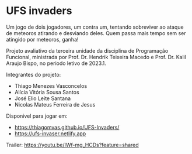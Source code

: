 # UFS invaders 

Um jogo de dois jogadores, um contra um, tentando sobreviver ao ataque de meteoros atirando e desviando deles. Quem passa mais tempo sem ser atingido por meteoros, ganha!

Projeto avaliativo da terceira unidade da disciplina de Programação Funcional, ministrada por Prof. Dr. Hendrik Teixeira Macedo e Prof. Dr. Kalil Araujo Bispo, no periodo letivo de 2023.1. 

Integrantes do projeto:
- Thiago Menezes Vasconcelos
- Alícia Vitória Sousa Santos
- José Elio Leite Santana
- Nicolas Mateus Ferreira de Jesus

Disponivel para jogar em:
- https://thiagomvas.github.io/UFS-Invaders/
- https://ufs-invaser.netlify.app

Trailer: https://youtu.be/IWf-mg_HCDs?feature=shared